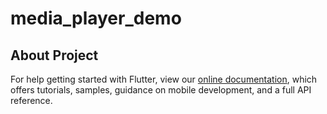 # media_player_demo



## About Project


For help getting started with Flutter, view our 
[online documentation](https://flutter.io/docs), which offers tutorials, 
samples, guidance on mobile development, and a full API reference.
